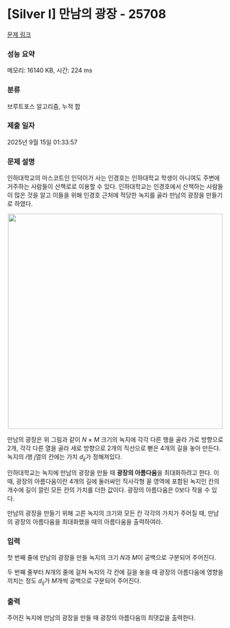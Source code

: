 # [Silver I] 만남의 광장 - 25708 

[문제 링크](https://www.acmicpc.net/problem/25708) 

### 성능 요약

메모리: 16140 KB, 시간: 224 ms

### 분류

브루트포스 알고리즘, 누적 합

### 제출 일자

2025년 9월 15일 01:33:57

### 문제 설명

<p>인하대학교의 마스코트인 인덕이가 사는 인경호는 인하대학교 학생이 아니여도 주변에 거주하는 사람들이 산책로로 이용할 수 있다. 인하대학교는 인경호에서 산책하는 사람들이 많은 것을 알고 이들을 위해 인경호 근처에 적당한 녹지를 골라 만남의 광장을 만들기로 하였다.</p>

<p style="text-align: center"><img alt="" src="https://upload.acmicpc.net/1cd8250b-1df6-43dd-b5b9-b30ebc2941ca/-/preview/" width="500px"></p>

<p>만남의 광장은 위 그림과 같이 <em>N</em> × <em>M</em> 크기의 녹지에 각각 다른 행을 골라 가로 방향으로 2개, 각각 다른 열을 골라 세로 방향으로 2개의 직선으로 뻗은 4개의 길을 놓아 만든다. 녹지의 <em>i</em>행 <em>j</em>열의 칸에는 가치 <em>d<sub>ij</sub></em>가 정해져있다.</p>

<p>인하대학교는 녹지에 만남의 광장을 만들 때 <strong>광장의 아름다움</strong>을 최대화하려고 한다. 이때, 광장의 아름다움이란 4개의 길에 둘러싸인 직사각형 꼴 영역에 포함된 녹지인 칸의 개수에 길이 깔린 모든 칸의 가치를 더한 값이다. 광장의 아름다움은 0보다 작을 수 있다.</p>

<p>만남의 광장을 만들기 위해 고른 녹지의 크기와 모든 칸 각각의 가치가 주어질 때, 만남의 광장의 아름다움을 최대화했을 때의 아름다움을 출력하여라.</p>

### 입력 

 <p>첫 번째 줄에 만남의 광장을 만들 녹지의 크기 <em>N</em>과 <em>M</em>이 공백으로 구분되어 주어진다.</p>

<p>두 번째 줄부터 <em>N</em>개의 줄에 걸쳐 녹지의 각 칸에 길을 놓을 때 광장의 아름다움에 영향을 끼치는 정도<em> d<sub>ij</sub></em>가 <em>M</em>개씩 공백으로 구분되어 주어진다.</p>

### 출력 

 <p>주어진 녹지에 만남의 광장을 만들 때 광장의 아름다움의 최댓값을 출력한다.</p>

